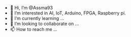 - 👋 Hi, I’m @Assma93
- 👀 I’m interested in AI, IoT, Arduino, FPGA, Raspberry pi.
- 🌱 I’m currently learning ...
- 💞️ I’m looking to collaborate on ...
- 📫 How to reach me ...

<!---
Assma93/Assma93 is a ✨ special ✨ repository because its `README.md` (this file) appears on your GitHub profile.
You can click the Preview link to take a look at your changes.
--->

